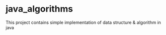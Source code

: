 # java_algorithms
This project contains simple implementation of data structure &amp; algorithm in java 
